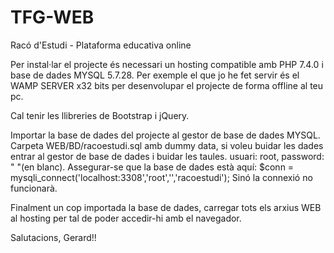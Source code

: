 # TFG-WEB
Racó d'Estudi - Plataforma educativa online

Per instal·lar el projecte és necessari un hosting compatible amb PHP 7.4.0 i base de dades MYSQL 5.7.28. 
Per exemple el que jo he fet servir és el WAMP SERVER x32 bits per desenvolupar el projecte de forma offline al teu pc.

Cal tenir les llibreries de Bootstrap i jQuery.

Importar la base de dades del projecte al gestor de base de dades MYSQL. 
Carpeta WEB/BD/racoestudi.sql amb dummy data, si voleu buidar les dades entrar al gestor de base de dades i buidar les taules. 
usuari: root, password: " "(en blanc). 
Assegurar-se que la base de dades està aquí: $conn = mysqli_connect('localhost:3308','root','','racoestudi'); 
Sinó la connexió no funcionarà.

Finalment un cop importada la base de dades, carregar tots els arxius WEB al hosting per tal de poder accedir-hi amb el navegador.

Salutacions, Gerard!!
